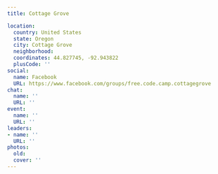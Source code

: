 ```yaml
---
title: Cottage Grove

location:
  country: United States
  state: Oregon
  city: Cottage Grove
  neighborhood: 
  coordinates: 44.827745, -92.943822
  plusCode: ''
social:
  name: Facebook
  URL: https://www.facebook.com/groups/free.code.camp.cottagegrove
chat:
  name: ''
  URL: ''
event:
  name: ''
  URL: ''
leaders:
- name: ''
  URL: ''
photos:
  old: 
  cover: ''
---
```

